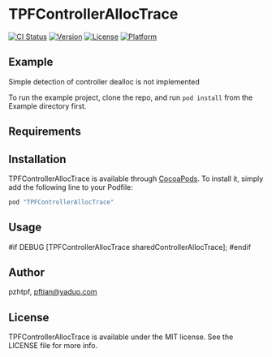 # TPFControllerAllocTrace

[![CI Status](http://img.shields.io/travis/pzhtpf/TPFControllerAllocTrace.svg?style=flat)](https://travis-ci.org/pzhtpf/TPFControllerAllocTrace)
[![Version](https://img.shields.io/cocoapods/v/TPFControllerAllocTrace.svg?style=flat)](http://cocoapods.org/pods/TPFControllerAllocTrace)
[![License](https://img.shields.io/cocoapods/l/TPFControllerAllocTrace.svg?style=flat)](http://cocoapods.org/pods/TPFControllerAllocTrace)
[![Platform](https://img.shields.io/cocoapods/p/TPFControllerAllocTrace.svg?style=flat)](http://cocoapods.org/pods/TPFControllerAllocTrace)

## Example

Simple detection of controller dealloc is not implemented

To run the example project, clone the repo, and run `pod install` from the Example directory first.

## Requirements

## Installation

TPFControllerAllocTrace is available through [CocoaPods](http://cocoapods.org). To install
it, simply add the following line to your Podfile:

```ruby
pod "TPFControllerAllocTrace"
```
## Usage

\#if DEBUG
    [TPFControllerAllocTrace sharedControllerAllocTrace];
\#endif

## Author

pzhtpf, pftian@yaduo.com

## License

TPFControllerAllocTrace is available under the MIT license. See the LICENSE file for more info.
